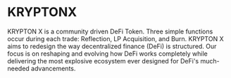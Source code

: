 # KRYPTONX
KRYPTON X is a community driven DeFi Token. Three simple functions occur during each trade: Reflection, LP Acquisition, and Burn. KRYPTON X aims to redesign the way decentralized finance (DeFi) is structured. Our focus is on reshaping and evolving how DeFi works completely while delivering the most explosive ecosystem ever designed for DeFi's much-needed advancements.
